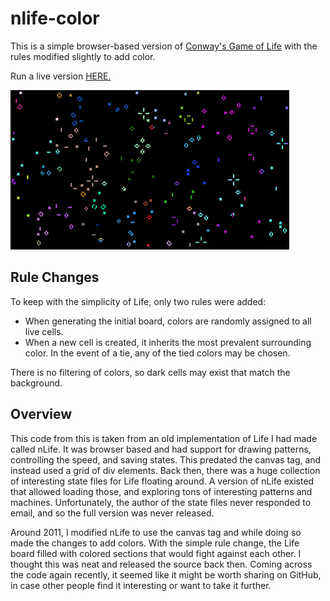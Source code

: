 # nlife-color

This is a simple browser-based version of [Conway's Game of Life](https://en.wikipedia.org/wiki/Conway%27s_Game_of_Life) with the rules modified slightly to add color.

Run a live version [HERE.](http://www.node99.net/content/color_life/index.html)

![ScreenShot](example.jpg)


## Rule Changes

To keep with the simplicity of Life, only two rules were added:

* When generating the initial board, colors are randomly assigned to all live cells.
* When a new cell is created, it inherits the most prevalent surrounding color.  In the event of a tie, any of the tied colors may be chosen.

There is no filtering of colors, so dark cells may exist that match the background.


## Overview

This code from this is taken from an old implementation of Life I had made called nLife.  It was browser based and had support for drawing patterns, controlling the speed, and saving states.  This predated the canvas tag, and instead used a grid of div elements.  Back then, there was a huge collection of interesting state files for Life floating around.  A version of nLife existed that allowed loading those, and exploring tons of interesting patterns and machines.  Unfortunately, the author of the state files never responded to email, and so the full version was never released.

Around 2011, I modified nLife to use the canvas tag and while doing so made the changes to add colors.  With the simple rule change, the Life board filled with colored sections that would fight against each other.  I thought this was neat and released the source back then.   Coming across the code again recently, it seemed like it might be worth sharing on GitHub, in case other people find it interesting or want to take it further.
